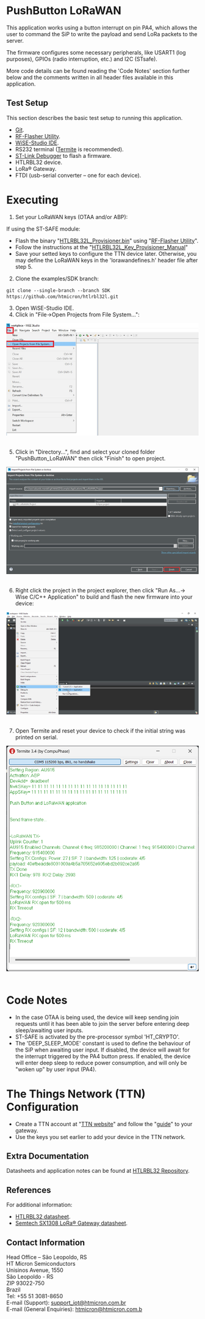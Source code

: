 # PushButton LoRaWAN

This application works using a button interrupt on pin PA4, which allows the user to command the SiP to write the payload and send LoRa packets to the server.

The firmware configures some necessary peripherals, like USART1 (log purposes), GPIOs (radio interruption, etc.) and I2C (STsafe). 

More code details can be found reading the 'Code Notes' section further below and the comments written in all header files available in this application.

## Test Setup

This section describes the basic test setup to running this application.

* [Git](https://git-scm.com/downloads).
* [RF-Flasher Utility](https://www.st.com/en/embedded-software/stsw-bnrgflasher.html).
* [WiSE-Studio IDE](https://www.st.com/en/embedded-software/stsw-wise-studio.html).
* RS232 terminal ([Termite](https://www.compuphase.com/software_termite.htm) is recommended).
* [ST-Link Debugger](https://www.st.com/en/development-tools/st-link-v2.html) to flash a firmware.
* HTLRBL32 device.
* LoRa® Gateway.
* FTDI (usb-serial converter – one for each device).

# Executing

1. Set your LoRaWAN keys (OTAA and/or ABP): <br/>

If using the ST-SAFE module:
- Flash the binary "[HTLRBL32L_Provisioner.bin](https://github.com/htmicron/htlrbl32l/tree/SDK/Applications/Binaries)" using "[RF-Flasher Utility](https://www.st.com/en/embedded-software/stsw-bnrgflasher.html)".
- Follow the instructions at the "[HTLRBL32L_Key_Provisioner_Manual](https://github.com/htmicron/htlrbl32l/tree/SDK/Key_Provisioner/Documentation)"
- Save your setted keys to configure the TTN device later.
Otherwise, you may define the LoRaWAN keys in the 'lorawandefines.h' header file after step 5.

2. Clone the examples/SDK branch: <br/>

```
git clone --single-branch --branch SDK https://github.com/htmicron/htlrbl32l.git
```

3. Open WiSE-Studio IDE. 
4. Click in "File->Open Projects from File System...": <br/>

<div align="center">
  <img src="/docs/images/wiseopenproj1.jpg">
</div>

<br/>

5. Click in "Directory...", find and select your cloned folder "PushButton_LoRaWAN" then click "Finish" to open project. <br/>

<div align="center">
  <img src="/docs/images/wiseopenproj2.jpg">
</div>

<br/>

6. Right click the project in the project explorer, then click "Run As...-> Wise C/C++ Application" to build and flash the new firmware into your device: <br/>

<div align="center">
  <img src="/docs/images/run.jpg">
</div>

<br/>

7. Open Termite and reset your device to check if the initial string was printed on serial. <br/>

<div align="center">
  <img src="/docs/images/PushButton_LoRaWAN.png">
</div>

<br/>

# Code Notes

-  In the case OTAA is being used, the device will keep sending join requests until it has been able to join the server before entering deep sleep/awaiting user inputs.
-  ST-SAFE is activated by the pre-processor symbol 'HT_CRYPTO'.
-  The 'DEEP_SLEEP_MODE' constant is used to define the behaviour of the SiP when awaiting user input. If disabled, the device will await for the interrupt triggered by the PA4 button press. If enabled, the device will enter deep sleep to reduce power consumption, and will only be "woken up" by user input (PA4).

# The Things Network (TTN) Configuration

- Create a TTN account at "[TTN website](https://www.thethingsnetwork.org/)" and follow the "[guide](https://www.thethingsnetwork.org/docs/gateways/)" to your gateway. <br/>
- Use the keys you set earlier to add your device in the TTN network.

## Extra Documentation

Datasheets and application notes can be found at [HTLRBL32 Repository](https://github.com/htmicron/htlrbl32l).

## References

For additional information:

* [HTLRBL32 datasheet](https://www.st.com/resource/en/datasheet/hts221.pdf).
* [Semtech SX1308 LoRa® Gateway datasheet](https://www.mouser.com/datasheet/2/761/sx1308-1277867.pdf).


## Contact Information

Head Office – São Leopoldo, RS <br/>
HT Micron Semiconductors <br/>
Unisinos Avenue, 1550 <br/>
São Leopoldo - RS <br/>
ZIP 93022-750 <br/>
Brazil <br/>
Tel: +55 51 3081-8650 <br/>
E-mail (Support): support_iot@htmicron.com.br <br/>
E-mail (General Enquiries): htmicron@htmicron.com.b <br/>
